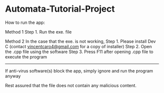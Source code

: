 # Automata-Tutorial-Project

How to run the app:

Method 1
Step 1. Run the exe. file

Method 2
In the case that the exe. is not working, 
Step 1. Please install Dev C (contact vincentcaro4@gmail.com for a copy of installer)
Step 2. Open the .cpp file using the software
Step 3. Press F11 after opening .cpp file to execute the program

----------------------------------------------------------------------------------------------

If anti-virus software(s) block the app, simply ignore and run the program anyway

Rest assured that the file does not contain any malicious content.
